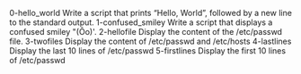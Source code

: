 0-hello_world   Write a script that prints “Hello, World”, followed by a new line to the standard output.
1-confused_smiley    Write a script that displays a confused smiley "(Ôo)'.
2-hellofile    Display the content of the /etc/passwd file.
3-twofiles     Display the content of /etc/passwd and /etc/hosts
4-lastlines    Display the last 10 lines of /etc/passwd
5-firstlines     Display the first 10 lines of /etc/passwd
